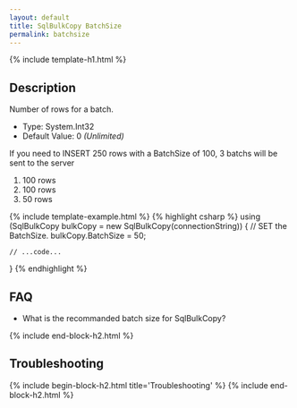 ```yaml
---
layout: default
title: SqlBulkCopy BatchSize
permalink: batchsize
---
```


{% include template-h1.html %}

## Description
Number of rows for a batch.

- Type: System.Int32
- Default Value: 0 _(Unlimited)_

If you need to INSERT 250 rows with a BatchSize of 100, 3 batchs will be sent to the server

1. 100 rows
2. 100 rows
3. 50 rows

{% include template-example.html %} 
{% highlight csharp %}
using (SqlBulkCopy bulkCopy = new SqlBulkCopy(connectionString))
{
	// SET the BatchSize.
	bulkCopy.BatchSize = 50;
	
	// ...code...
}
{% endhighlight %}

## FAQ
- What is the recommanded batch size for SqlBulkCopy?

{% include end-block-h2.html %}

## Troubleshooting
{% include begin-block-h2.html title='Troubleshooting' %}
{% include end-block-h2.html %}
